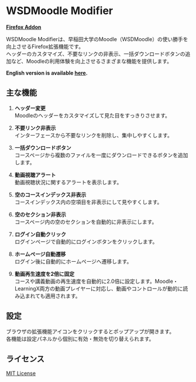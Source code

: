 # WSDMoodle Modifier

**[Firefox Addon](https://addons.mozilla.org/ja/firefox/addon/wsdmoodle-modifier/)**

WSDMoodle Modifierは、早稲田大学のMoodle（WSDMoodle）の使い勝手を向上させるFirefox拡張機能です。  
ヘッダーのカスタマイズ、不要なリンクの非表示、一括ダウンロードボタンの追加など、Moodleの利用体験を向上させるさまざまな機能を提供します。

**English version is available [here](../README.md).**

## 主な機能

1. **ヘッダー変更**  
   Moodleのヘッダーをカスタマイズして見た目をすっきりさせます。

2. **不要リンク非表示**  
   インターフェースから不要なリンクを削除し、集中しやすくします。

3. **一括ダウンロードボタン**  
   コースページから複数のファイルを一度にダウンロードできるボタンを追加します。

4. **動画視聴アラート**  
   動画視聴状況に関するアラートを表示します。

5. **空のコースインデックス非表示**  
   コースインデックス内の空項目を非表示にして見やすくします。

6. **空のセクション非表示**  
   コースページ内の空のセクションを自動的に非表示にします。

7. **ログイン自動クリック**  
   ログインページで自動的にログインボタンをクリックします。

8. **ホームページ自動遷移**  
   ログイン後に自動的にホームページへ遷移します。

9. **動画再生速度を2倍に固定**  
   コースや講義動画の再生速度を自動的に2.0倍に設定します。Moodle・LearningX両方の動画プレイヤーに対応し、動画やコントロールが動的に読み込まれても適用されます。

## 設定

ブラウザの拡張機能アイコンをクリックするとポップアップが開きます。  
各機能は設定パネルから個別に有効・無効を切り替えられます。

## ライセンス

[MIT License](../LICENSE)